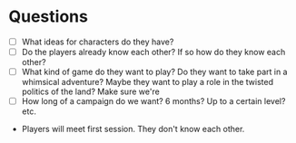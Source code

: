 # Questions
- [ ] What ideas for characters do they have?
- [ ] Do the players already know each other? If so how do they know each other?
- [ ] What kind of game do they want to play? Do they want to take part in a whimsical adventure? Maybe they want to play a role in the twisted politics of the land? Make sure we're
- [ ] How long of a campaign do we want? 6 months? Up to a certain level? etc.

- Players will meet first session. They don't know each other.